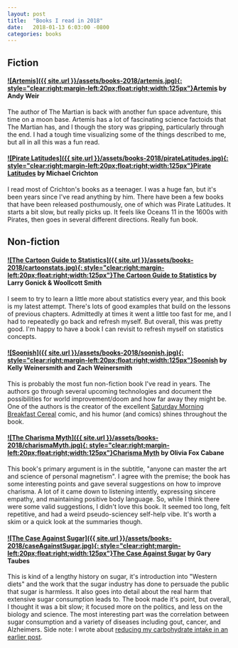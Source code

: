 ```yaml
---
layout: post
title:  "Books I read in 2018"
date:   2018-01-13 6:03:00 -0800
categories: books
---
```


## Fiction

#### [![Artemis]({{ site.url }}/assets/books-2018/artemis.jpg){: style="clear:right;margin-left:20px;float:right;width:125px"}](http://a.co/g8Cm66b)[Artemis](http://a.co/6TpDdcj) by Andy Weir
The author of The Martian is back with another fun space adventure, this time on a moon base. Artemis has a lot of fascinating science factoids that The Martian has, and I though the story was gripping, particularly through the end. I had a tough time visualizing some of the things described to me, but all in all this was a fun read.

#### [![Pirate Latitudes]({{ site.url }}/assets/books-2018/pirateLatitudes.jpg){: style="clear:right;margin-left:20px;float:right;width:125px"}](http://a.co/f8VGzjp)[Pirate Latitudes](http://a.co/f8VGzjp) by Michael Crichton
I read most of Crichton's books as a teenager. I was a huge fan, but it's been years since I've read anything by him. There have been a few books that have been released posthumously, one of which was Pirate Latitudes. It starts a bit slow, but really picks up. It feels like Oceans 11 in the 1600s with Pirates, then goes in several different directions. Really fun book.

## Non-fiction

#### [![The Cartoon Guide to Statistics]({{ site.url }}/assets/books-2018/cartoonstats.jpg){: style="clear:right;margin-left:20px;float:right;width:125px"}](http://a.co/2qb8uBD)[The Cartoon Guide to Statistics](http://a.co/6TpDdcj) by Larry Gonick & Woollcott Smith
I seem to try to learn a little more about statistics every year, and this book is my latest attempt. There's lots of good examples that build on the lessons of previous chapters. Admittedly at times it went a little too fast for me, and I had to repeatedly go back and refresh myself. But overall, this was pretty good. I'm happy to have a book I can revisit to refresh myself on statistics concepts.

#### [![Soonish]({{ site.url }}/assets/books-2018/soonish.jpg){: style="clear:right;margin-left:20px;float:right;width:125px"}](http://a.co/eqiqITR)[Soonish](http://a.co/eqiqITR) by Kelly Weinersmith and Zach Weinersmith
This is probably the most fun non-fiction book I've read in years. The authors go through several upcoming technologies and document the possibilities for world improvement/doom and how far away they might be. One of the authors is the creator of the excellent [Saturday Morning Breakfast Cereal](https://www.smbc-comics.com/) comic, and his humor (and comics) shines throughout the book.

#### [![The Charisma Myth]({{ site.url }}/assets/books-2018/charismaMyth.jpg){: style="clear:right;margin-left:20px;float:right;width:125px"}](http://a.co/6ZQETgC )[Charisma Myth](http://a.co/6ZQETgC) by Olivia Fox Cabane
This book's primary argument is in the subtitle, "anyone can master the art and science of personal magnetism". I agree with the premise; the book has some interesting points and gave several suggestions on how to improve charisma. A lot of it came down to listening intently, expressing sincere empathy, and maintaining positive body language. So, while I think there were some valid suggestions, I didn't love this book. It seemed too long, felt repetitive, and had a weird pseudo-sciencey self-help vibe. It's worth a skim or a quick look at the summaries though.

#### [![The Case Against Sugar]({{ site.url }}/assets/books-2018/caseAgainstSugar.jpg){: style="clear:right;margin-left:20px;float:right;width:125px"}](http://a.co/0neCK1c)[The Case Against Sugar](http://a.co/0neCK1c) by Gary Taubes
This is kind of a lengthy history on sugar, it's introduction into "Western diets" and the work that the sugar industry has done to persuade the public that sugar is harmless. It also goes into detail about the real harm that extensive sugar consumption leads to. The book made it's point, but overall, I thought it was a bit slow; it focused more on the politics, and less on the biology and science. The most interesting part was the correlation between sugar consumption and a variety of diseases including gout, cancer, and Alzheimers. Side note: I wrote about [reducing my carbohydrate intake in an earlier post]({{site.url}}/posts/losing-weight-by-giving-up-carbohydrates).
